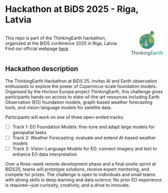 # Hackathon at BiDS 2025 - Riga, Latvia

<div style="display: flex; align-items: center; justify-content: space-between;">
	<div>
		<p>
			This repo is part of the ThinkingEarth hackathon, organized at the BiDS conference 2025 in Riga, Latvia. 
			Find our official webpage <a href="https://thinkingearth-hackathon.devpost.com/">here</a>.
		</p>
	</div>
	<img src="imgs/ThinkingEarth_Logo.png" alt="logo" style="height:80px; margin-left: 24px;">
</div>

## Hackathon description

The ThinkingEarth Hackathon at BiDS 25, invites AI and Earth observation enthusiasts to explore the power of Copernicus-scale foundation models. Organised by the Horizon Europe project ThinkingEarth, this challenge gives participants hands-on access to state-of-the-art resources including Earth Observation (EO) foundation models, graph-based weather forecasting tools, and vision-language models for satellite data.

Participants will work on one of three open-ended tracks:

- [ ] Track 1: EO Foundation Models: fine-tune and adapt large models for geospatial tasks
- [ ] Track 2: Weather Forecasting: evaluate and extend AI-based weather models
- [ ] Track 3: Vision-Language Models for EO: connect imagery and text to enhance EO data interpretation

Over a three-week remote development phase and a final onsite sprint at BiDS25, teams will prototype solutions, receive expert mentoring, and compete for prizes. The challenge is open to individuals and small teams with strong skills in deep learning and data science. No prior EO experience is required—just curiosity, creativity, and a drive to innovate.
